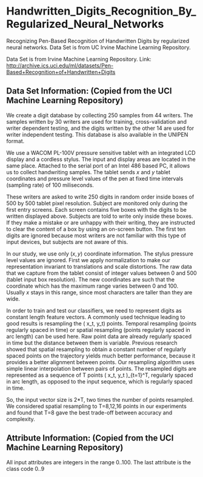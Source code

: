 # Handwritten_Digits_Recognition_By_Regularized_Neural_Networks
Recognizing Pen-Based Recognition of Handwritten Digits by regularized neural networks. Data Set is from UC Irvine Machine Learning Repository.

Data Set is from Irvine Machine Learning Repository. Link: http://archive.ics.uci.edu/ml/datasets/Pen-Based+Recognition+of+Handwritten+Digits

## Data Set Information: (Copied from the UCI Machine Learning Repository)

We create a digit database by collecting 250 samples from 44 writers. The samples written by 30 writers are used for training, cross-validation and writer dependent testing, and the digits written by the other 14 are used for writer independent testing. This database is also available in the UNIPEN format. 

We use a WACOM PL-100V pressure sensitive tablet with an integrated LCD display and a cordless stylus. The input and display areas are located in the same place. Attached to the serial port of an Intel 486 based PC, it allows us to collect handwriting samples. The tablet sends $x$ and $y$ tablet coordinates and pressure level values of the pen at fixed time intervals (sampling rate) of 100 miliseconds. 

These writers are asked to write 250 digits in random order inside boxes of 500 by 500 tablet pixel resolution. Subject are monitored only during the first entry screens. Each screen contains five boxes with the digits to be written displayed above. Subjects are told to write only inside these boxes. If they make a mistake or are unhappy with their writing, they are instructed to clear the content of a box by using an on-screen button. The first ten digits are ignored because most writers are not familiar with this type of input devices, but subjects are not aware of this. 

In our study, we use only ($x, y$) coordinate information. The stylus pressure level values are ignored. First we apply normalization to make our representation invariant to translations and scale distortions. The raw data that we capture from the tablet consist of integer values between 0 and 500 (tablet input box resolution). The new coordinates are such that the coordinate which has the maximum range varies between 0 and 100. Usually $x$ stays in this range, since most characters are taller than they are wide. 

In order to train and test our classifiers, we need to represent digits as constant length feature vectors. A commonly used technique leading to good results is resampling the ( x_t, y_t) points. Temporal resampling (points regularly spaced in time) or spatial resampling (points regularly spaced in arc length) can be used here. Raw point data are already regularly spaced in time but the distance between them is variable. Previous research showed that spatial resampling to obtain a constant number of regularly spaced points on the trajectory yields much better performance, because it provides a better alignment between points. Our resampling algorithm uses simple linear interpolation between pairs of points. The resampled digits are represented as a sequence of T points ( x_t, y_t )_{t=1}^T, regularly spaced in arc length, as opposed to the input sequence, which is regularly spaced in time. 

So, the input vector size is 2*T, two times the number of points resampled. We considered spatial resampling to T=8,12,16 points in our experiments and found that T=8 gave the best trade-off between accuracy and complexity.

## Attribute Information: (Copied from the UCI Machine Learning Repository)

All input attributes are integers in the range 0..100. 
The last attribute is the class code 0..9
